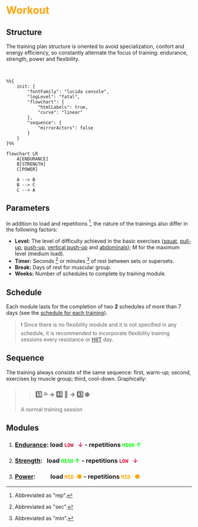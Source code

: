 # <accent>Workout</accent>

## Structure

The training plan structure is oriented to avoid specialization, confort and energy efficiency, so constantly alternate the focus of training: endurance, strength, power and flexibility.

<br>

```mermaid
%%{
    init: {
        "fontFamily": "lucida console",
        "logLevel": "fatal",
        "flowchart": {
            "htmlLabels": true,
            "curve": "linear"
        },
        "sequence": {
            "mirrorActors": false
        }
    }
}%%

flowchart LR
    A[ENDURANCE]
    B[STRENGTH]
    C[POWER]

    A --> B
    B --> C
    C --> A

```

## Parameters

In addition to load and repetitions [^rep], the nature of the trainings also differ in the following factors:

- <mono>**Level:**</mono> The level of difficulty achieved in the basic exercises ([squat](movements/squat.md), [pull-up](movements/pull-up.md), [push-up](movements/push-up.md), [vertical push-up](movements/v-push-up.md) and [abdominals](movements/abs.md)); M for the maximum level (medium load).
- <mono>**Timer:**</mono> Seconds [^sec] or minutes [^min] of rest between sets or supersets.
- <mono>**Break:**</mono> Days of rest for muscular group.
- <mono>**Weeks:**</mono> Number of schedules to complete by training module.

## Schedule

Each module lasts for the completion of two **2** schedules of more than 7 days \(see the [schedule for each training](#modules)\).

> :exclamation: Since there is no flexibility module and it is not specified in any schedule, it is recommended to incorporate flexibility training sessions every resistance or [HIIT][definitions] day.

## Sequence

The training always consists of the same sequence: first, warm-up; second, exercises by muscle group; third, cool-down. Graphically:

>> ### :one: :sweat_drops: &rarr; :two: :muscle: &rarr; :three: :snowflake: <br>
>
> A normal training session

## Modules

1. ### <mono>[**Endurance**](trainings/endurance.md)</mono>: load <low>`LOW` &nbsp; &#8595;</low> - repetitions <hig>`HIGH` &#8593;</hig>

2. ### <mono>[**Strength**](trainings/strength.md)</mono>: &nbsp; load <hig>`HIGH` &#8593;</hig> - repetitions <low>`LOW` &nbsp; &#8595;</low>

3. ### <mono>[**Power**](trainings/power.md)</mono>: &emsp;&emsp; load <med>`MID` &nbsp;&#9679;</med> - repetitions <med>`MID` &nbsp; &#9679;</med>

[^min]: Abbreviated as "min".

[^rep]: Abbreviated as "rep".

[^sec]: Abbreviated as "sec".

[definitions]: definitions.md

<style>
    accent { color: orange; }

    low { color: crimson; }

    med { color: orange; }

    hig { color: lime; }
</style>
